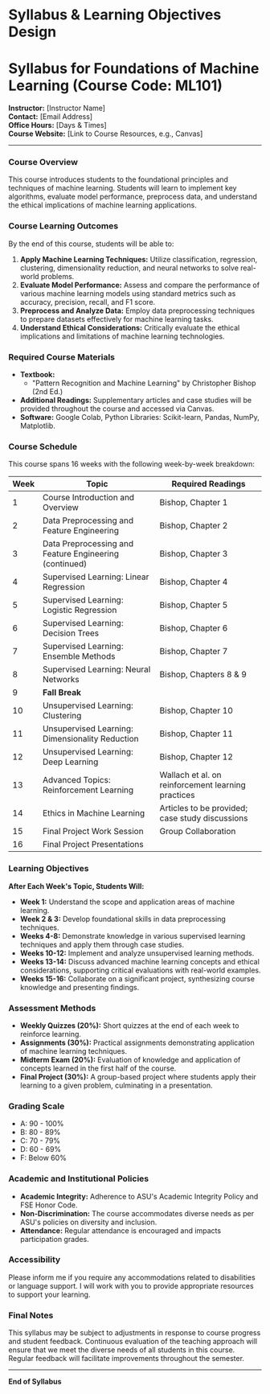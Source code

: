 Syllabus & Learning Objectives Design
=====================================

# Syllabus for Foundations of Machine Learning (Course Code: ML101)

**Instructor:** [Instructor Name]  
**Contact:** [Email Address]  
**Office Hours:** [Days & Times]  
**Course Website:** [Link to Course Resources, e.g., Canvas]

---

### Course Overview
This course introduces students to the foundational principles and techniques of machine learning. Students will learn to implement key algorithms, evaluate model performance, preprocess data, and understand the ethical implications of machine learning applications.

### Course Learning Outcomes
By the end of this course, students will be able to:
1. **Apply Machine Learning Techniques:** Utilize classification, regression, clustering, dimensionality reduction, and neural networks to solve real-world problems.
2. **Evaluate Model Performance:** Assess and compare the performance of various machine learning models using standard metrics such as accuracy, precision, recall, and F1 score.
3. **Preprocess and Analyze Data:** Employ data preprocessing techniques to prepare datasets effectively for machine learning tasks.
4. **Understand Ethical Considerations:** Critically evaluate the ethical implications and limitations of machine learning technologies.

### Required Course Materials
- **Textbook:** 
   - "Pattern Recognition and Machine Learning" by Christopher Bishop (2nd Ed.)
- **Additional Readings:** Supplementary articles and case studies will be provided throughout the course and accessed via Canvas.
- **Software:** Google Colab, Python Libraries: Scikit-learn, Pandas, NumPy, Matplotlib.

### Course Schedule
This course spans 16 weeks with the following week-by-week breakdown:

| Week  | Topic                               | Required Readings                                    |
|-------|-------------------------------------|-----------------------------------------------------|
| 1     | Course Introduction and Overview    | Bishop, Chapter 1                                   |
| 2     | Data Preprocessing and Feature Engineering | Bishop, Chapter 2                                   |
| 3     | Data Preprocessing and Feature Engineering (continued) | Bishop, Chapter 3                                   |
| 4     | Supervised Learning: Linear Regression | Bishop, Chapter 4                                   |
| 5     | Supervised Learning: Logistic Regression | Bishop, Chapter 5                                   |
| 6     | Supervised Learning: Decision Trees  | Bishop, Chapter 6                                   |
| 7     | Supervised Learning: Ensemble Methods | Bishop, Chapter 7                                   |
| 8     | Supervised Learning: Neural Networks  | Bishop, Chapters 8 & 9                               |
| 9     | **Fall Break**                      |                                                     |
| 10    | Unsupervised Learning: Clustering   | Bishop, Chapter 10                                  |
| 11    | Unsupervised Learning: Dimensionality Reduction | Bishop, Chapter 11                                  |
| 12    | Unsupervised Learning: Deep Learning | Bishop, Chapter 12                                  |
| 13    | Advanced Topics: Reinforcement Learning | Wallach et al. on reinforcement learning practices   |
| 14    | Ethics in Machine Learning          | Articles to be provided; case study discussions     |
| 15    | Final Project Work Session          | Group Collaboration                                 |
| 16    | Final Project Presentations         |                                                     |

### Learning Objectives
**After Each Week's Topic, Students Will:**
- **Week 1:** Understand the scope and application areas of machine learning.
- **Week 2 & 3:** Develop foundational skills in data preprocessing techniques.
- **Weeks 4-8:** Demonstrate knowledge in various supervised learning techniques and apply them through case studies.
- **Weeks 10-12:** Implement and analyze unsupervised learning methods.
- **Weeks 13-14:** Discuss advanced machine learning concepts and ethical considerations, supporting critical evaluations with real-world examples.
- **Weeks 15-16:** Collaborate on a significant project, synthesizing course knowledge and presenting findings.

### Assessment Methods
- **Weekly Quizzes (20%):** Short quizzes at the end of each week to reinforce learning.
- **Assignments (30%):** Practical assignments demonstrating application of machine learning techniques.
- **Midterm Exam (20%):** Evaluation of knowledge and application of concepts learned in the first half of the course.
- **Final Project (30%):** A group-based project where students apply their learning to a given problem, culminating in a presentation.

### Grading Scale
- A: 90 - 100%
- B: 80 - 89%
- C: 70 - 79%
- D: 60 - 69%
- F: Below 60%

### Academic and Institutional Policies
- **Academic Integrity:** Adherence to ASU's Academic Integrity Policy and FSE Honor Code.
- **Non-Discrimination:** The course accommodates diverse needs as per ASU's policies on diversity and inclusion.
- **Attendance:** Regular attendance is encouraged and impacts participation grades. 

### Accessibility
Please inform me if you require any accommodations related to disabilities or language support. I will work with you to provide appropriate resources to support your learning.

### Final Notes
This syllabus may be subject to adjustments in response to course progress and student feedback. Continuous evaluation of the teaching approach will ensure that we meet the diverse needs of all students in this course. Regular feedback will facilitate improvements throughout the semester.

---

**End of Syllabus**